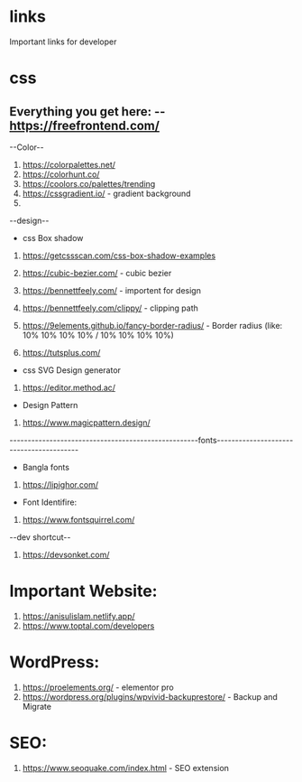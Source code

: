 # links
Important links for developer

# css
Everything you get here:
-- https://freefrontend.com/
------------------------------
--Color--
1. https://colorpalettes.net/
2. https://colorhunt.co/
3. https://coolors.co/palettes/trending
4. https://cssgradient.io/ - gradient background
5. 

--design--
* css Box shadow
1. https://getcssscan.com/css-box-shadow-examples
2. https://cubic-bezier.com/ - cubic bezier
3. https://bennettfeely.com/ - importent for design
4. https://bennettfeely.com/clippy/ - clipping path
5. https://9elements.github.io/fancy-border-radius/ - Border radius (like: 10% 10% 10% 10% / 10% 10% 10% 10%)

6. https://tutsplus.com/

* css SVG Design generator
1. https://editor.method.ac/

* Design Pattern
1. https://www.magicpattern.design/

----------------------------------------------------fonts----------------------------------------
* Bangla fonts 
1. https://lipighor.com/

* Font Identifire:
1. https://www.fontsquirrel.com/

--dev shortcut--
1. https://devsonket.com/

# Important Website:
1. https://anisulislam.netlify.app/
2. https://www.toptal.com/developers


# WordPress:
1. https://proelements.org/ - elementor pro
2. https://wordpress.org/plugins/wpvivid-backuprestore/ - Backup and Migrate


# SEO:
1. https://www.seoquake.com/index.html - SEO extension